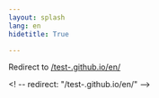 ```yaml
---
layout: splash
lang: en
hidetitle: True

---
```


Redirect to [/test-.github.io/en/](/en)

<! --  redirect: "/test-.github.io/en/"  -->